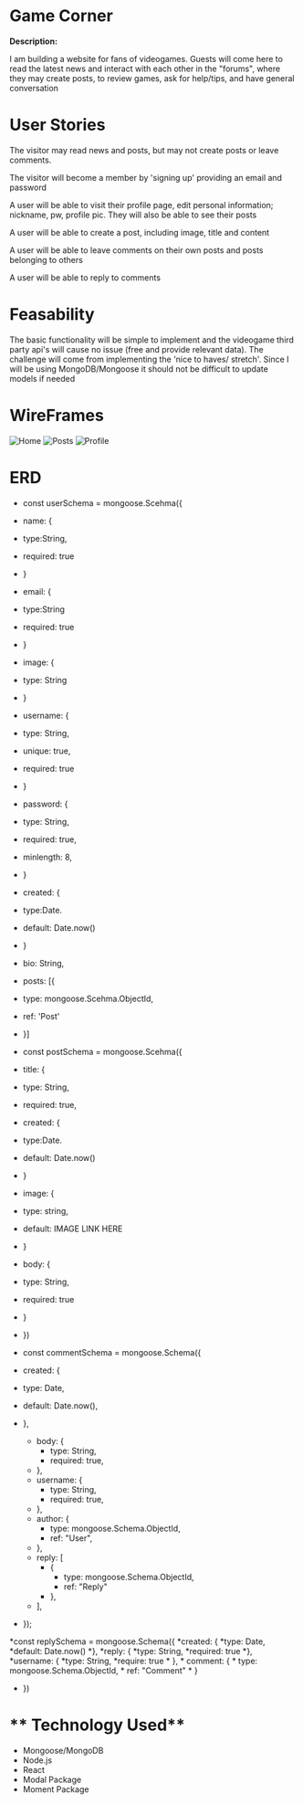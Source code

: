 **Game Corner**
========================================================================================================================================

**Description:**

I am building a website for fans of videogames. Guests will come here to read the latest news and interact with each other in the "forums", where they may create posts, to review games, ask for help/tips, and have general conversation 

**User Stories**
========================================================================================================================================
The visitor may read news and posts, but may not create posts or leave comments.

The visitor will become a member by 'signing up' providing an email and password

A user will be able to visit their profile page, edit personal information; nickname, pw, profile pic. They will also be able to see their posts

A user will be able to create a post,  including image, title and content

A user will be able to leave comments on their own posts and posts belonging to others

A user will be able to reply to comments

**Feasability**
========================================================================
The basic functionality will be simple to implement and the videogame third party api's will cause no issue (free and provide relevant data).
The challenge will come from implementing the 'nice to haves/ stretch'. Since I will be using MongoDB/Mongoose it should not be difficult to update models if needed

**WireFrames**
=========================================================================================================================================

![Home](https://github.com/mariolm16/Game-Forum/blob/master/Home.png)
![Posts](https://github.com/mariolm16/Game-Forum/blob/master/Posts.png)
![Profile](https://github.com/mariolm16/Game-Forum/blob/master/Profile.png)

**ERD**
===================================================================================================================================

* const userSchema = mongoose.Scehma({
* name: {
* type:String,
* required: true
* }
* email: {
* type:String
* required: true
* }
* image: {
* type: String
* }
* username: {
* type: String, 
* unique: true,
* required: true
* }
* password:  {
* type: String,
* required: true,
* minlength: 8,
* }
* created: {
* type:Date.
* default: Date.now()
* }
* bio: String,
* posts: [{
* type: mongoose.Scehma.ObjectId,
* ref: 'Post'
* }]

* const postSchema = mongoose.Scehma({
* title: {
* type: String,
* required: true,
* created: {
* type:Date.
* default: Date.now()
* }
* image: {
* type: string,
* default: IMAGE LINK HERE
* }
* body: {
* type: String,
* required: true
* }
* })

* const commentSchema = mongoose.Schema({
* created: {
* type: Date,
* default: Date.now(),
* },
  * body: {
    * type: String,
    * required: true,
  * },
  * username: {
    * type: String,
    * required: true,
  * },
  * author: {
    * type: mongoose.Schema.ObjectId,
    * ref: "User",
  * },
  * reply: [
    * {
      * type: mongoose.Schema.ObjectId,
      * ref: "Reply"
    * },
  * ],
* });

*const replySchema = mongoose.Schema({
    *created: {
        *type: Date,
        *default: Date.now()
    *},
    *reply: {
        *type: String,
        *required: true
    *},
    *username: {
        *type: String,
        *require: true
    * },
    * comment: {
        * type: mongoose.Schema.ObjectId,
        * ref: "Comment"
    * }
* })

** Technology Used**
======================================================================

* Mongoose/MongoDB
* Node.js
* React
* Modal Package
* Moment Package